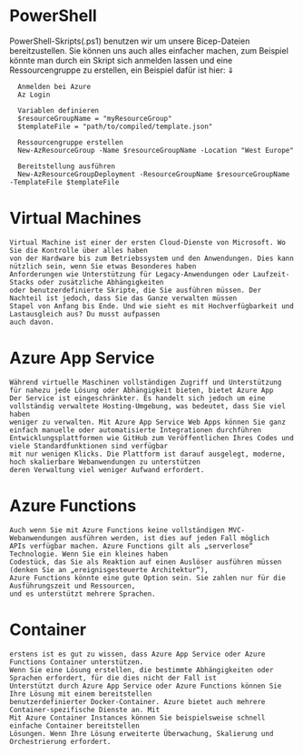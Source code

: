 # PowerShell
PowerShell-Skripts(.ps1) benutzen wir um unsere Bicep-Dateien bereitzustellen. Sie können uns auch alles einfacher machen, zum Beispiel könnte man durch ein Skript sich anmelden lassen und eine Ressourcengruppe zu erstellen, ein Beispiel dafür ist hier:
                                    &dArr;
         
      Anmelden bei Azure
      Az Login
          
      Variablen definieren
      $resourceGroupName = "myResourceGroup"
      $templateFile = "path/to/compiled/template.json"

      Ressourcengruppe erstellen
      New-AzResourceGroup -Name $resourceGroupName -Location "West Europe"

      Bereitstellung ausführen
      New-AzResourceGroupDeployment -ResourceGroupName $resourceGroupName -TemplateFile $templateFile


# Virtual Machines
    Virtual Machine ist einer der ersten Cloud-Dienste von Microsoft. Wo Sie die Kontrolle über alles haben
    von der Hardware bis zum Betriebssystem und den Anwendungen. Dies kann nützlich sein, wenn Sie etwas Besonderes haben
    Anforderungen wie Unterstützung für Legacy-Anwendungen oder Laufzeit-Stacks oder zusätzliche Abhängigkeiten
    oder benutzerdefinierte Skripte, die Sie ausführen müssen. Der Nachteil ist jedoch, dass Sie das Ganze verwalten müssen
    Stapel von Anfang bis Ende. Und wie sieht es mit Hochverfügbarkeit und Lastausgleich aus? Du musst aufpassen
    auch davon.

# Azure App Service
    Während virtuelle Maschinen vollständigen Zugriff und Unterstützung für nahezu jede Lösung oder Abhängigkeit bieten, bietet Azure App
    Der Service ist eingeschränkter. Es handelt sich jedoch um eine vollständig verwaltete Hosting-Umgebung, was bedeutet, dass Sie viel haben
    weniger zu verwalten. Mit Azure App Service Web Apps können Sie ganz einfach manuelle oder automatisierte Integrationen durchführen
    Entwicklungsplattformen wie GitHub zum Veröffentlichen Ihres Codes und viele Standardfunktionen sind verfügbar
    mit nur wenigen Klicks. Die Plattform ist darauf ausgelegt, moderne, hoch skalierbare Webanwendungen zu unterstützen
    deren Verwaltung viel weniger Aufwand erfordert.

# Azure Functions
    Auch wenn Sie mit Azure Functions keine vollständigen MVC-Webanwendungen ausführen werden, ist dies auf jeden Fall möglich
    APIs verfügbar machen. Azure Functions gilt als „serverlose“ Technologie. Wenn Sie ein kleines haben
    Codestück, das Sie als Reaktion auf einen Auslöser ausführen müssen (denken Sie an „ereignisgesteuerte Architektur“),
    Azure Functions könnte eine gute Option sein. Sie zahlen nur für die Ausführungszeit und Ressourcen,
    und es unterstützt mehrere Sprachen.

# Container
    erstens ist es gut zu wissen, dass Azure App Service oder Azure Functions Container unterstützen.
    Wenn Sie eine Lösung erstellen, die bestimmte Abhängigkeiten oder Sprachen erfordert, für die dies nicht der Fall ist
    Unterstützt durch Azure App Service oder Azure Functions können Sie Ihre Lösung mit einem bereitstellen
    benutzerdefinierter Docker-Container. Azure bietet auch mehrere Container-spezifische Dienste an. Mit
    Mit Azure Container Instances können Sie beispielsweise schnell einfache Container bereitstellen
    Lösungen. Wenn Ihre Lösung erweiterte Überwachung, Skalierung und Orchestrierung erfordert.
